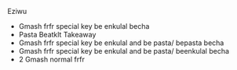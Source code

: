 Eziwu
- Gmash frfr special key be enkulal becha
- Pasta Beatklt
Takeaway
- Gmash frfr special key be enkulal and be pasta/ bepasta becha
- Gmash frfr special key be enkulal and be pasta/ beenkulal becha
- 2 Gmash normal frfr
